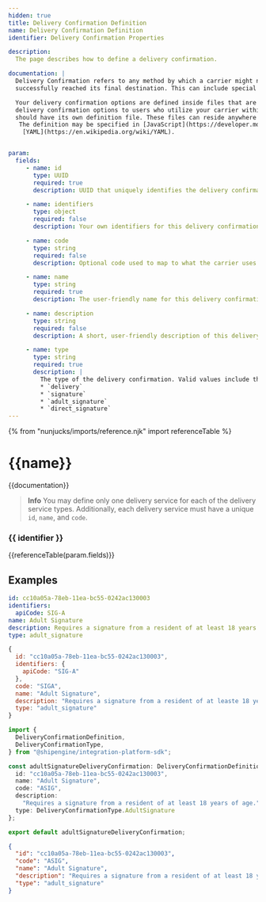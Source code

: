 ```yaml
---
hidden: true
title: Delivery Confirmation Definition
name: Delivery Confirmation Definition
identifier: Delivery Confirmation Properties

description:
  The page describes how to define a delivery confirmation.

documentation: |
  Delivery Confirmation refers to any method by which a carrier might notify or confirm for the sender that a shipment has
  successfully reached its final destination. This can include special services such as obtaining a signature upon delivery.

  Your delivery confirmation options are defined inside files that are then used by the [ShipEngine Connect](./../index.md) to offer these
  delivery confirmation options to users who utilize your carrier within one of our e-commerce applications. Each delivery service that you wish to offer
  should have its own definition file. These files can reside anywhere within your application as long as their locations are specified in the [Carrier Application Definition](./carrier.md) file.
   The definition may be specified in [JavaScript](https://developer.mozilla.org/en-US/docs/Web/JavaScript), [TypeScript](https://www.typescriptlang.org/), [JSON](https://developer.mozilla.org/en-US/docs/Web/JavaScript/Reference/Global_Objects/JSON), or
    [YAML](https://en.wikipedia.org/wiki/YAML).


param:
  fields:
     - name: id
       type: UUID
       required: true
       description: UUID that uniquely identifies the delivery confirmation. This ID should never change.

     - name: identifiers
       type: object
       required: false
       description: Your own identifiers for this delivery confirmation.

     - name: code
       type: string
       required: false
       description: Optional code used to map to what the carrier uses to identify the delivery confirmation.

     - name: name
       type: string
       required: true
       description: The user-friendly name for this delivery confirmation (e.g. "Adult Signature", "Authority to Leave").

     - name: description
       type: string
       required: false
       description: A short, user-friendly description of this delivery confirmation type.

     - name: type
       type: string
       required: true
       description: |
         The type of the delivery confirmation. Valid values include the following:
         * `delivery`
         * `signature`
         * `adult_signature`
         * `direct_signature`
---
```



  {% from "nunjucks/imports/reference.njk" import referenceTable %}

  {{name}}
  ===============================================
  {{documentation}}

  > **Info**
  > You may define only one delivery service for each of the delivery service types. Additionally, each delivery service must
  > have a unique `id`, `name`, and `code`.

  ###   {{ identifier }}
  {{referenceTable(param.fields)}}


  Examples
  -----------------------------------------------

```yaml
id: cc10a05a-78eb-11ea-bc55-0242ac130003
identifiers:
  apiCode: SIG-A
name: Adult Signature
description: Requires a signature from a resident of at least 18 years of age.
type: adult_signature
```

```javascript
{
  id: "cc10a05a-78eb-11ea-bc55-0242ac130003",
  identifiers: {
    apiCode: "SIG-A"
  },
  code: "SIGA",
  name: "Adult Signature",
  description: "Requires a signature from a resident of at leaste 18 years of age."
  type: "adult_signature"
}

```
```typescript
import {
  DeliveryConfirmationDefinition,
  DeliveryConfirmationType,
} from "@shipengine/integration-platform-sdk";

const adultSignatureDeliveryConfirmation: DeliveryConfirmationDefinition = {
  id: "cc10a05a-78eb-11ea-bc55-0242ac130003",
  name: "Adult Signature",
  code: "ASIG",
  description:
    "Requires a signature from a resident of at least 18 years of age.",
  type: DeliveryConfirmationType.AdultSignature
};

export default adultSignatureDeliveryConfirmation;

```
```json
{
  "id": "cc10a05a-78eb-11ea-bc55-0242ac130003",
  "code": "ASIG",
  "name": "Adult Signature",
  "description": "Requires a signature from a resident of at least 18 years of age.",
  "type": "adult_signature"
}
```



